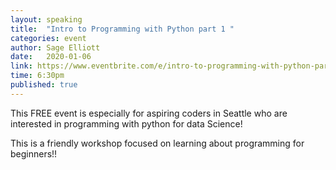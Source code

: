 ```yaml
---
layout: speaking
title:  "Intro to Programming with Python part 1 "
categories: event
author: Sage Elliott
date:   2020-01-06
link: https://www.eventbrite.com/e/intro-to-programming-with-python-part-1-tickets-86749631483
time: 6:30pm
published: true
---
```


This FREE event is especially for aspiring coders in Seattle who are interested in programming with python for data Science!

This is a friendly workshop focused on learning about programming for beginners!!
